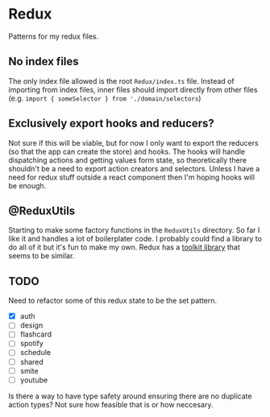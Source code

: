 # Redux

Patterns for my redux files.

## No index files

The only index file allowed is the root `Redux/index.ts` file. Instead of importing from index files, inner files should import directly from other files (e.g. `import { someSelector } from './domain/selectors`)

## Exclusively export hooks and reducers?

Not sure if this will be viable, but for now I only want to export the reducers (so that the app can create the store) and hooks. The hooks will handle dispatching actions and getting values form state, so theoretically there shouldn't be a need to export action creators and selectors. Unless I have a need for redux stuff outside a react component then I'm hoping hooks will be enough.

## @ReduxUtils

Starting to make some factory functions in the `ReduxUtils` directory. So far I like it and handles a lot of boilerplater code. I probably could find a library to do all of it but it's fun to make my own. Redux has a [toolkit library](https://redux-toolkit.js.org/) that seems to be similar.

## TODO

Need to refactor some of this redux state to be the set pattern.

- [x] auth
- [ ] design
- [ ] flashcard
- [ ] spotify
- [ ] schedule
- [ ] shared
- [ ] smite
- [ ] youtube

Is there a way to have type safety around ensuring there are no duplicate action types? Not sure how feasible that is or how neccesary.
